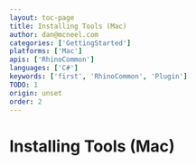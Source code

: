 ```yaml
---
layout: toc-page
title: Installing Tools (Mac)
author: dan@mcneel.com
categories: ['GettingStarted']
platforms: ['Mac']
apis: ['RhinoCommon']
languages: ['C#']
keywords: ['first', 'RhinoCommon', 'Plugin']
TODO: 1
origin: unset
order: 2
---
```


# Installing Tools (Mac)
